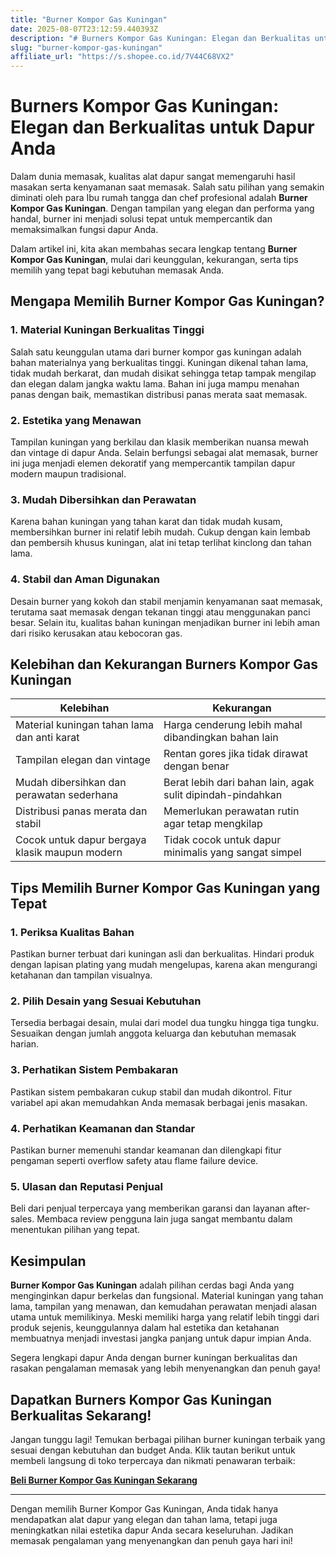 ```yaml
---
title: "Burner Kompor Gas Kuningan"
date: 2025-08-07T23:12:59.440393Z
description: "# Burners Kompor Gas Kuningan: Elegan dan Berkualitas untuk Dapur Anda..."
slug: "burner-kompor-gas-kuningan"
affiliate_url: "https://s.shopee.co.id/7V44C68VX2"
---
```

# Burners Kompor Gas Kuningan: Elegan dan Berkualitas untuk Dapur Anda

Dalam dunia memasak, kualitas alat dapur sangat memengaruhi hasil masakan serta kenyamanan saat memasak. Salah satu pilihan yang semakin diminati oleh para Ibu rumah tangga dan chef profesional adalah **Burner Kompor Gas Kuningan**. Dengan tampilan yang elegan dan performa yang handal, burner ini menjadi solusi tepat untuk mempercantik dan memaksimalkan fungsi dapur Anda.

Dalam artikel ini, kita akan membahas secara lengkap tentang **Burner Kompor Gas Kuningan**, mulai dari keunggulan, kekurangan, serta tips memilih yang tepat bagi kebutuhan memasak Anda.

## Mengapa Memilih Burner Kompor Gas Kuningan?

### 1. Material Kuningan Berkualitas Tinggi
Salah satu keunggulan utama dari burner kompor gas kuningan adalah bahan materialnya yang berkualitas tinggi. Kuningan dikenal tahan lama, tidak mudah berkarat, dan mudah disikat sehingga tetap tampak mengilap dan elegan dalam jangka waktu lama. Bahan ini juga mampu menahan panas dengan baik, memastikan distribusi panas merata saat memasak.

### 2. Estetika yang Menawan
Tampilan kuningan yang berkilau dan klasik memberikan nuansa mewah dan vintage di dapur Anda. Selain berfungsi sebagai alat memasak, burner ini juga menjadi elemen dekoratif yang mempercantik tampilan dapur modern maupun tradisional.

### 3. Mudah Dibersihkan dan Perawatan
Karena bahan kuningan yang tahan karat dan tidak mudah kusam, membersihkan burner ini relatif lebih mudah. Cukup dengan kain lembab dan pembersih khusus kuningan, alat ini tetap terlihat kinclong dan tahan lama.

### 4. Stabil dan Aman Digunakan
Desain burner yang kokoh dan stabil menjamin kenyamanan saat memasak, terutama saat memasak dengan tekanan tinggi atau menggunakan panci besar. Selain itu, kualitas bahan kuningan menjadikan burner ini lebih aman dari risiko kerusakan atau kebocoran gas.

## Kelebihan dan Kekurangan Burners Kompor Gas Kuningan

| Kelebihan                                      | Kekurangan                                  |
|------------------------------------------------|----------------------------------------------|
| Material kuningan tahan lama dan anti karat    | Harga cenderung lebih mahal dibandingkan bahan lain |
| Tampilan elegan dan vintage                   | Rentan gores jika tidak dirawat dengan benar |
| Mudah dibersihkan dan perawatan sederhana   | Berat lebih dari bahan lain, agak sulit dipindah-pindahkan |
| Distribusi panas merata dan stabil           | Memerlukan perawatan rutin agar tetap mengkilap |
| Cocok untuk dapur bergaya klasik maupun modern | Tidak cocok untuk dapur minimalis yang sangat simpel |

## Tips Memilih Burner Kompor Gas Kuningan yang Tepat

### 1. Periksa Kualitas Bahan
Pastikan burner terbuat dari kuningan asli dan berkualitas. Hindari produk dengan lapisan plating yang mudah mengelupas, karena akan mengurangi ketahanan dan tampilan visualnya.

### 2. Pilih Desain yang Sesuai Kebutuhan
Tersedia berbagai desain, mulai dari model dua tungku hingga tiga tungku. Sesuaikan dengan jumlah anggota keluarga dan kebutuhan memasak harian.

### 3. Perhatikan Sistem Pembakaran
Pastikan sistem pembakaran cukup stabil dan mudah dikontrol. Fitur variabel api akan memudahkan Anda memasak berbagai jenis masakan.

### 4. Perhatikan Keamanan dan Standar
Pastikan burner memenuhi standar keamanan dan dilengkapi fitur pengaman seperti overflow safety atau flame failure device.

### 5. Ulasan dan Reputasi Penjual
Beli dari penjual terpercaya yang memberikan garansi dan layanan after-sales. Membaca review pengguna lain juga sangat membantu dalam menentukan pilihan yang tepat.

## Kesimpulan

**Burner Kompor Gas Kuningan** adalah pilihan cerdas bagi Anda yang menginginkan dapur berkelas dan fungsional. Material kuningan yang tahan lama, tampilan yang menawan, dan kemudahan perawatan menjadi alasan utama untuk memilikinya. Meski memiliki harga yang relatif lebih tinggi dari produk sejenis, keunggulannya dalam hal estetika dan ketahanan membuatnya menjadi investasi jangka panjang untuk dapur impian Anda.

Segera lengkapi dapur Anda dengan burner kuningan berkualitas dan rasakan pengalaman memasak yang lebih menyenangkan dan penuh gaya!

## Dapatkan Burners Kompor Gas Kuningan Berkualitas Sekarang!

Jangan tunggu lagi! Temukan berbagai pilihan burner kuningan terbaik yang sesuai dengan kebutuhan dan budget Anda. Klik tautan berikut untuk membeli langsung di toko terpercaya dan nikmati penawaran terbaik:

[**Beli Burner Kompor Gas Kuningan Sekarang**](https://s.shopee.co.id/7V44C68VX2)

---

Dengan memilih Burner Kompor Gas Kuningan, Anda tidak hanya mendapatkan alat dapur yang elegan dan tahan lama, tetapi juga meningkatkan nilai estetika dapur Anda secara keseluruhan. Jadikan memasak pengalaman yang menyenangkan dan penuh gaya hari ini!